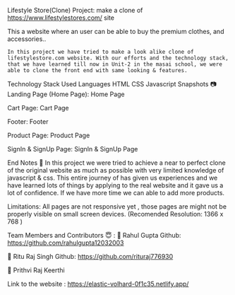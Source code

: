 Lifestyle Store(Clone)
Project: make a clone of https://www.lifestylestores.com/ site

This a website where an user can be able to buy the premium clothes, and accessories..

    In this project we have tried to make a look alike clone of lifestylestore.com website. With our efforts and the technology stack, that we have learned till now in Unit-2 in the masai school, we were able to clone the front end with same looking & features.

Technology Stack Used
Languages
HTML
CSS
Javascript
Snapshots 📷
Landing Page (Home Page):
Home Page

Cart Page:
Cart Page

Footer:
Footer

Product Page:
Product Page

SignIn & SignUp Page:
SignIn & SignUp Page

End Notes 📑
In this project we were tried to achieve a near to perfect clone of the original website as much as possible with very limited knowledge of javascript & css. This entire journey of has given us experiences and we have learned lots of things by applying to the real website and it gave us a lot of confidence. If we have more time we can able to add more products.

Limitations:
All pages are not responsive yet , those pages are might not be properly visible on small screen devices. (Recomended Resolution: 1366 x 768 )

Team Members and Contributors 😇 :
👤 Rahul Gupta Github: https://github.com/rahulgupta12032003

👤 Ritu Raj Singh Github: https://github.com/rituraj776930

👤 Prithvi Raj Keerthi

Link to the website :
https://elastic-volhard-0f1c35.netlify.app/
